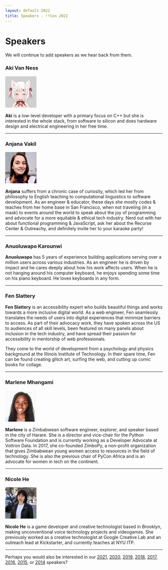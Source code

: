 ```yaml
---
layout: default-2022
title: Speakers - !!Con 2022
---
```


# Speakers

We will continue to add speakers as we hear back from them.

### Aki Van Ness
 
<a name="aki-van-ness" id="aki-van-ness"></a>
<img src="/images/speakers/thumbnail/aki-van-ness.png" alt="Aki Van Ness" class="speaker-img" />


**Aki** is a low-level developer with a primary focus on C++ but she is interested in the whole stack, from software to silicon and does hardware design and electrical engineering in her free time.

---

### Anjana Vakil

<a name="anjana-vakil" id="anjana-vakil"></a>
<img src="/images/speakers/thumbnail/anjana-vakil.png" alt="Anjana Vakil" class="speaker-img" />

**Anjana** suffers from a chronic case of curiosity, which led her from philosophy to English teaching to computational linguistics to software development. As an engineer & educator, these days she mostly codes & teaches from her home base in San Francisco, when not traveling (in a mask) to events around the world to speak about the joy of programming and advocate for a more equitable & ethical tech industry. Nerd out with her about functional programming & JavaScript, ask her about the Recurse Center & Outreachy, and definitely invite her to your karaoke party!

---

### Anuoluwapo Karounwi

[//]: # (<a name="anuoluwapo-karounwi" id="anuoluwapo-karounwi"></a>)
[//]: # (<img src="/images/speakers/thumbnail/anuoluwapo-karounwi.png" alt="Anuoluwapo Karounwi" class="speaker-img" />)

**Anuoluwapo** has 5 years of experience building applications serving over a million users across various industries. As an engineer he is driven by impact and he cares deeply about how his work affects users. When he is not hanging around his computer keyboard, he enjoys spending some time on his piano keyboard. He loves keyboards in any form.

---

### Fen Slattery

[//]: # (<a name="fen-slattery" id="fen-slattery"></a>)
[//]: # (<img src="/images/speakers/thumbnail/fen-slattery.png" alt="Fen Slattery" class="speaker-img" />)

**Fen Slattery** is an accessibility expert who builds beautiful things and works towards a more inclusive digital world. As a web engineer, Fen seamlessly translates the needs of users into digital experiences that minimize barriers to access. As part of their advocacy work, they have spoken across the US to audiences of all skill levels, been featured on many panels about inclusion in the tech industry, and have spread their passion for accessibility in mentorship of web professionals.

They come to the world of development from a psychology and physics background at the Illinois Institute of Technology. In their spare time, Fen can be found creating glitch art, surfing the web, and cutting up comic books for collage.

---

### Marlene Mhangami

<a name="marlene-mhangami" id="marlene-mhangami"></a>
<img src="/images/speakers/thumbnail/marlene-mhangami.png" alt="Marlene Mhangami" class="speaker-img" />

**Marlene** is a Zimbabwean software engineer, explorer, and speaker based in the city of Harare. She is a director and vice-chair for the Python Software Foundation and is currently working as a Developer Advocate at Voltron Data. In 2017, she co-founded ZimboPy, a non-profit organization that gives Zimbabwean young women access to resources in the field of technology. She is also the previous chair of PyCon Africa and is an advocate for women in tech on the continent.

---

### Nicole He

<a name="nicole-he" id="nicole-he"></a>
<img src="/images/speakers/thumbnail/nicole-he.png" alt="Nicole He" class="speaker-img" />

**Nicole He** is a game developer and creative technologist based in Brooklyn, making unconventional voice technology projects and videogames. She previously worked as a creative technologist at Google Creative Lab and an outreach lead at Kickstarter, and currently teaches at NYU ITP.

---


Perhaps you would also be interested in our 
[2021](2021/speakers.html), 
[2020](2020/speakers.html), 
[2019](2019/speakers.html), 
[2018](2018/speakers.html), 
[2017](2017/speakers.html), 
[2016](2016/speakers.html), 
[2015](../2015/speakers.html), 
or [2014](../2014/speakers.html) speakers?
